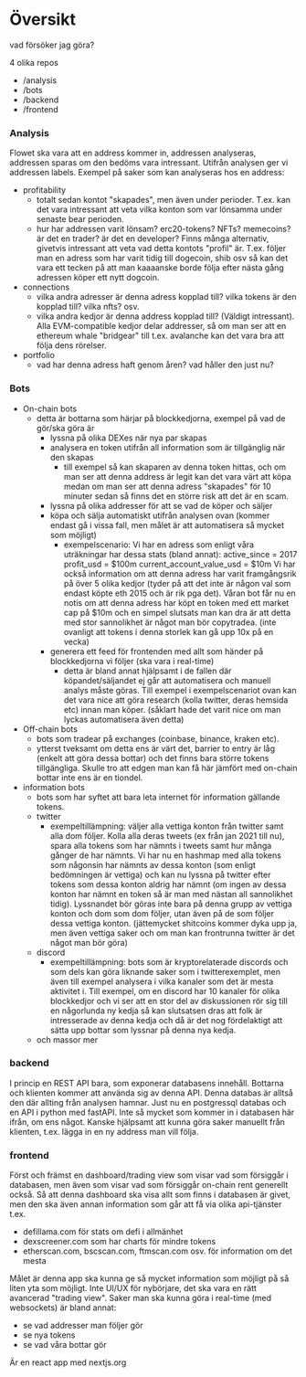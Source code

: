# Översikt

vad försöker jag göra?

4 olika repos

-   /analysis
-   /bots
-   /backend
-   /frontend

### Analysis

Flowet ska vara att en address kommer in, addressen analyseras, addressen sparas om den bedöms vara intressant. Utifrån analysen ger vi addressen labels. Exempel på saker som kan analyseras hos en address:

-   profitability
    -   totalt sedan kontot "skapades", men även under perioder. T.ex. kan det vara intressant att veta vilka konton som var lönsamma under senaste bear perioden.
    -   hur har addressen varit lönsam? erc20-tokens? NFTs? memecoins? är det en trader? är det en developer? Finns många alternativ, givetvis intressant att veta vad detta kontots "profil" är. T.ex. följer man en adress som har varit tidig till dogecoin, shib osv så kan det vara ett tecken på att man kaaaanske borde följa efter nästa gång adressen köper ett nytt dogcoin.
-   connections
    -   vilka andra adresser är denna adress kopplad till? vilka tokens är den kopplad till? vilka nfts? osv.
    -   vilka andra kedjor är denna address kopplad till? (Väldigt intressant). Alla EVM-compatible kedjor delar addresser, så om man ser att en ethereum whale "bridgear" till t.ex. avalanche kan det vara bra att följa dens rörelser.
-   portfolio
    -   vad har denna adress haft genom åren? vad håller den just nu?

### Bots

-   On-chain bots
    -   detta är bottarna som härjar på blockkedjorna, exempel på vad de gör/ska göra är
        -   lyssna på olika DEXes när nya par skapas
        -   analysera en token utifrån all information som är tillgänglig när den skapas
            -   till exempel så kan skaparen av denna token hittas, och om man ser att denna address är legit kan det vara värt att köpa medan om man ser att denna adress "skapades" för 10 minuter sedan så finns det en större risk att det är en scam.
        -   lyssna på olika addresser för att se vad de köper och säljer
        -   köpa och sälja automatiskt utifrån analysen ovan (kommer endast gå i vissa fall, men målet är att automatisera så mycket som möjligt)
            -   exempelscenario: Vi har en adress som enligt våra uträkningar har dessa stats (bland annat):
                active_since = 2017
                profit_usd = $100m
                current_account_value_usd = $10m
                Vi har också information om att denna adress har varit framgångsrik på över 5 olika kedjor (tyder på att det inte är någon val som endast köpte eth 2015 och är rik pga det). Våran bot får nu en notis om att denna adress har köpt en token med ett market cap på $10m och en simpel slutsats man kan dra är att detta med stor sannolikhet är något man bör copytradea. (inte ovanligt att tokens i denna storlek kan gå upp 10x på en vecka)
        -   generera ett feed för frontenden med allt som händer på blockkedjorna vi följer (ska vara i real-time)
            -   detta är bland annat hjälpsamt i de fallen där köpandet/säljandet ej går att automatisera och manuell analys måste göras. Till exempel i exempelscenariot ovan kan det vara nice att göra research (kolla twitter, deras hemsida etc) innan man köper. (såklart hade det varit nice om man lyckas automatisera även detta)
-   Off-chain bots
    -   bots som tradear på exchanges (coinbase, binance, kraken etc).
    -   ytterst tveksamt om detta ens är värt det, barrier to entry är låg (enkelt att göra dessa bottar) och det finns bara större tokens tillgängliga. Skulle tro att edgen man kan få här jämfört med on-chain bottar inte ens är en tiondel.
-   information bots
    -   bots som har syftet att bara leta internet för information gällande tokens.
    -   twitter
        -   exempeltillämpning:
            väljer alla vettiga konton från twitter samt alla dom följer. Kolla alla deras tweets (ex från jan 2021 till nu), spara alla tokens som har nämnts i tweets samt hur många gånger de har nämnts. Vi har nu en hashmap med alla tokens som någonsin har nämnts av dessa konton (som enligt bedömningen är vettiga) och kan nu lyssna på twitter efter tokens som dessa konton aldrig har nämnt (om ingen av dessa konton har nämnt en token så är man med nästan all sannolikhet tidig). Lyssnandet bör göras inte bara på denna grupp av vettiga konton och dom som dom följer, utan även på de som följer dessa vettiga konton. (jättemycket shitcoins kommer dyka upp ja, men även vettiga saker och om man kan frontrunna twitter är det något man bör göra)
    -   discord
        -   exempeltillämpning:
            bots som är kryptorelaterade discords och som dels kan göra liknande saker som i twitterexemplet, men även till exempel analysera i vilka kanaler som det är mesta aktivitet i. Till exempel, om en discord har 10 kanaler för olika blockkedjor och vi ser att en stor del av diskussionen rör sig till en någorlunda ny kedja så kan slutsatsen dras att folk är intresserade av denna kedja och då är det nog fördelaktigt att sätta upp bottar som lyssnar på denna nya kedja.
    *   och massor mer

### backend

I princip en REST API bara, som exponerar databasens innehåll. Bottarna och klienten kommer att använda sig av denna API. Denna databas är alltså den där allting från analysen hamnar. Just nu en postgressql databas och en API i python med fastAPI. Inte så mycket som kommer in i databasen här ifrån, om ens något. Kanske hjälpsamt att kunna göra saker manuellt från klienten, t.ex. lägga in en ny address man vill följa.

### frontend

Först och främst en dashboard/trading view som visar vad som försiggår i databasen, men även som visar vad som försiggår on-chain rent generellt också. Så att denna dashboard ska visa allt som finns i databasen är givet, men den ska även annan information som går att få via olika api-tjänster t.ex.

-   defillama.com för stats om defi i allmänhet
-   dexscreener.com som har charts för mindre tokens
-   etherscan.com, bscscan.com, ftmscan.com osv. för information om det mesta

Målet är denna app ska kunna ge så mycket information som möjligt på så liten yta som möjligt. Inte UI/UX för nybörjare, det ska vara en rätt avancerad "trading view". Saker man ska kunna göra i real-time (med websockets) är bland annat:

-   se vad addresser man följer gör
-   se nya tokens
-   se vad våra bottar gör

Är en react app med nextjs.org
